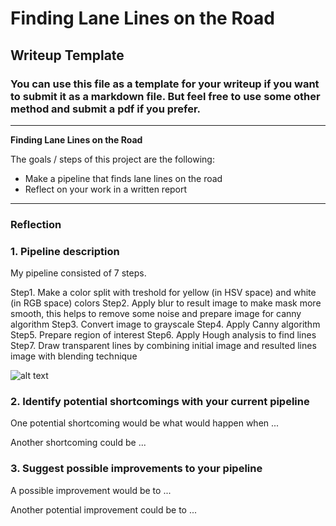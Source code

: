 # **Finding Lane Lines on the Road** 

## Writeup Template

### You can use this file as a template for your writeup if you want to submit it as a markdown file. But feel free to use some other method and submit a pdf if you prefer.

---

**Finding Lane Lines on the Road**

The goals / steps of this project are the following:
* Make a pipeline that finds lane lines on the road
* Reflect on your work in a written report


[//]: # (Image References)

[image1]: ./examples/grayscale.jpg "Grayscale"

---

### Reflection

### 1. Pipeline description

My pipeline consisted of 7 steps.

Step1. Make a color split with treshold for yellow (in HSV space) and white (in RGB space) colors
Step2. Apply blur to result image to make mask more smooth, this helps to remove some noise and prepare image for canny algorithm
Step3. Convert image to grayscale
Step4. Apply Canny algorithm
Step5. Prepare region of interest
Step6. Apply Hough analysis to find lines
Step7. Draw transparent lines by combining initial image and resulted lines image with blending technique

![alt text][image1]


### 2. Identify potential shortcomings with your current pipeline


One potential shortcoming would be what would happen when ... 

Another shortcoming could be ...


### 3. Suggest possible improvements to your pipeline

A possible improvement would be to ...

Another potential improvement could be to ...
